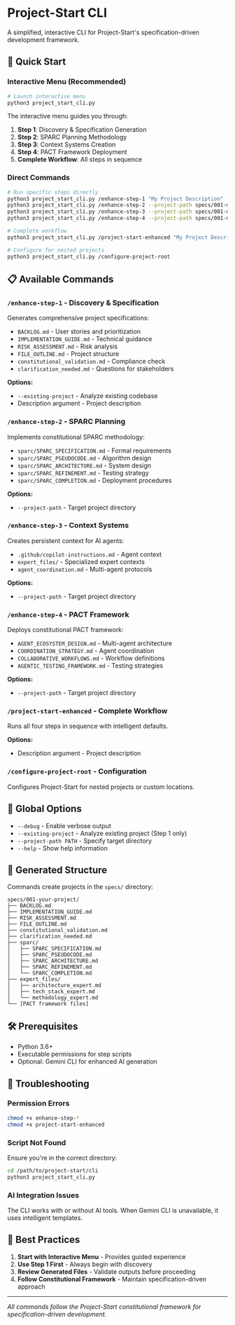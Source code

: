# Project-Start CLI

A simplified, interactive CLI for Project-Start's specification-driven development framework.

## 🚀 Quick Start

### Interactive Menu (Recommended)

```bash
# Launch interactive menu
python3 project_start_cli.py
```

The interactive menu guides you through:

1. **Step 1**: Discovery & Specification Generation
2. **Step 2**: SPARC Planning Methodology
3. **Step 3**: Context Systems Creation
4. **Step 4**: PACT Framework Deployment
5. **Complete Workflow**: All steps in sequence

### Direct Commands

```bash
# Run specific steps directly
python3 project_start_cli.py /enhance-step-1 "My Project Description"
python3 project_start_cli.py /enhance-step-2 --project-path specs/001-my-project
python3 project_start_cli.py /enhance-step-3 --project-path specs/001-my-project
python3 project_start_cli.py /enhance-step-4 --project-path specs/001-my-project

# Complete workflow
python3 project_start_cli.py /project-start-enhanced "My Project Description"

# Configure for nested projects
python3 project_start_cli.py /configure-project-root
```

## 📋 Available Commands

### `/enhance-step-1` - Discovery & Specification

Generates comprehensive project specifications:

- `BACKLOG.md` - User stories and prioritization
- `IMPLEMENTATION_GUIDE.md` - Technical guidance
- `RISK_ASSESSMENT.md` - Risk analysis
- `FILE_OUTLINE.md` - Project structure
- `constitutional_validation.md` - Compliance check
- `clarification_needed.md` - Questions for stakeholders

**Options:**
- `--existing-project` - Analyze existing codebase
- Description argument - Project description

### `/enhance-step-2` - SPARC Planning

Implements constitutional SPARC methodology:

- `sparc/SPARC_SPECIFICATION.md` - Formal requirements
- `sparc/SPARC_PSEUDOCODE.md` - Algorithm design
- `sparc/SPARC_ARCHITECTURE.md` - System design
- `sparc/SPARC_REFINEMENT.md` - Testing strategy
- `sparc/SPARC_COMPLETION.md` - Deployment procedures

**Options:**
- `--project-path` - Target project directory

### `/enhance-step-3` - Context Systems

Creates persistent context for AI agents:

- `.github/copilot-instructions.md` - Agent context
- `expert_files/` - Specialized expert contexts
- `agent_coordination.md` - Multi-agent protocols

**Options:**
- `--project-path` - Target project directory

### `/enhance-step-4` - PACT Framework

Deploys constitutional PACT framework:

- `AGENT_ECOSYSTEM_DESIGN.md` - Multi-agent architecture
- `COORDINATION_STRATEGY.md` - Agent coordination
- `COLLABORATIVE_WORKFLOWS.md` - Workflow definitions
- `AGENTIC_TESTING_FRAMEWORK.md` - Testing strategies

**Options:**
- `--project-path` - Target project directory

### `/project-start-enhanced` - Complete Workflow

Runs all four steps in sequence with intelligent defaults.

**Options:**
- Description argument - Project description

### `/configure-project-root` - Configuration

Configures Project-Start for nested projects or custom locations.

## 🔧 Global Options

- `--debug` - Enable verbose output
- `--existing-project` - Analyze existing project (Step 1 only)
- `--project-path PATH` - Specify target directory
- `--help` - Show help information

## 📁 Generated Structure

Commands create projects in the `specs/` directory:

```text
specs/001-your-project/
├── BACKLOG.md
├── IMPLEMENTATION_GUIDE.md
├── RISK_ASSESSMENT.md
├── FILE_OUTLINE.md
├── constitutional_validation.md
├── clarification_needed.md
├── sparc/
│   ├── SPARC_SPECIFICATION.md
│   ├── SPARC_PSEUDOCODE.md
│   ├── SPARC_ARCHITECTURE.md
│   ├── SPARC_REFINEMENT.md
│   └── SPARC_COMPLETION.md
├── expert_files/
│   ├── architecture_expert.md
│   ├── tech_stack_expert.md
│   └── methodology_expert.md
└── [PACT framework files]
```

## 🛠️ Prerequisites

- Python 3.6+
- Executable permissions for step scripts
- Optional: Gemini CLI for enhanced AI generation

## 🚨 Troubleshooting

### Permission Errors

```bash
chmod +x enhance-step-*
chmod +x project-start-enhanced
```

### Script Not Found

Ensure you're in the correct directory:

```bash
cd /path/to/project-start/cli
python3 project_start_cli.py
```

### AI Integration Issues

The CLI works with or without AI tools. When Gemini CLI is unavailable, it uses intelligent templates.

## 📖 Best Practices

1. **Start with Interactive Menu** - Provides guided experience
2. **Use Step 1 First** - Always begin with discovery
3. **Review Generated Files** - Validate outputs before proceeding
4. **Follow Constitutional Framework** - Maintain specification-driven approach

---

*All commands follow the Project-Start constitutional framework for specification-driven development.*
